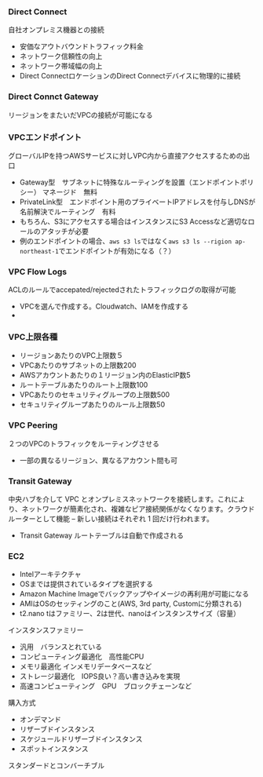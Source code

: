 ### Direct Connect

自社オンプレミス機器との接続

- 安価なアウトバウンドトラフィック料金
- ネットワーク信頼性の向上
- ネットワーク帯域幅の向上
- Direct ConnectロケーションのDirect Connectデバイスに物理的に接続

### Direct Connct Gateway

リージョンをまたいだVPCの接続が可能になる

### VPCエンドポイント

グローバルIPを持つAWSサービスに対しVPC内から直接アクセスするための出口

- Gateway型　サブネットに特殊なルーティングを設置（エンドポイントポリシー） マネージド　無料
- PrivateLink型　エンドポイント用のプライベートIPアドレスを付与しDNSが名前解決でルーティング　有料
- もちろん、S3にアクセスする場合はインスタンスにS3 Accessなど適切なロールのアタッチが必要
- 例のエンドポイントの場合、`aws s3 ls`ではなく`aws s3 ls --rigion ap-northeast-1`でエンドポイントが有効になる（？）

### VPC Flow Logs

ACLのルールでaccepated/rejectedされたトラフィックログの取得が可能

- VPCを選んで作成する。Cloudwatch、IAMを作成する
- 

### VPC上限各種

- リージョンあたりのVPC上限数５
- VPCあたりのサブネットの上限数200
- AWSアカウントあたりの１リージョン内のElasticIP数5
- ルートテーブルあたりのルート上限数100
- VPCあたりのセキュリティグループの上限数500
- セキュリティグループあたりのルール上限数50

### VPC Peering

２つのVPCのトラフィックをルーティングさせる

- 一部の異なるリージョン、異なるアカウント間も可


### Transit Gateway

中央ハブを介して VPC とオンプレミスネットワークを接続します。これにより、ネットワークが簡素化され、複雑なピア接続関係がなくなります。クラウドルーターとして機能 – 新しい接続はそれぞれ 1 回だけ行われます。

- Transit Gateway ルートテーブルは自動で作成される

### EC2

- Intelアーキテクチャ
- OSまでは提供されているタイプを選択する
- Amazon Machine Imageでバックアップやイメージの再利用が可能になる
- AMIはOSのセッティングのこと(AWS, 3rd party, Customに分類される)
- t2.nano tはファミリー、2は世代、nanoはインスタンスサイズ（容量）

インスタンスファミリー

- 汎用　バランスとれている
- コンピューティング最適化　高性能CPU
- メモリ最適化 インメモリデータベースなど
- ストレージ最適化　IOPS良い？高い書き込みを実現
- 高速コンピューティング　GPU　ブロックチェーンなど

購入方式

- オンデマンド
- リザーブドインスタンス
- スケジュールドリザーブドインスタンス
- スポットインスタンス

スタンダードとコンバーチブル
